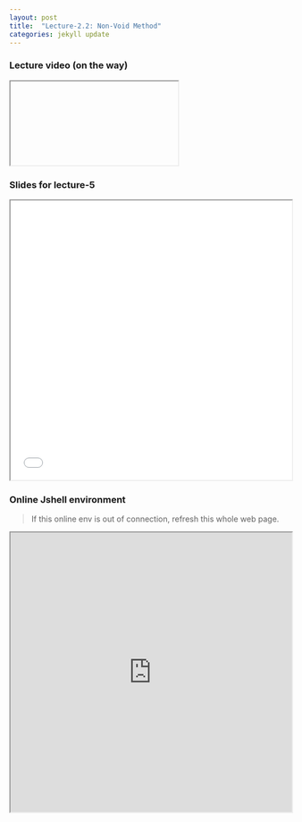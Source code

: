 ```yaml
---
layout: post
title:  "Lecture-2.2: Non-Void Method"
categories: jekyll update
---
```


### Lecture video (on the way)

<iframe>To be added</iframe>

### Slides for lecture-5

<iframe src='{{ "/reference/revealJS/lecture5.html" | relative_url }}' style="width:100%; height:500px;"></iframe>

### Online Jshell environment

> If this online env is out of connection, refresh this whole web page.
<iframe src="https://tryjshell.org/" style="width:100%; height:500px;"></iframe>